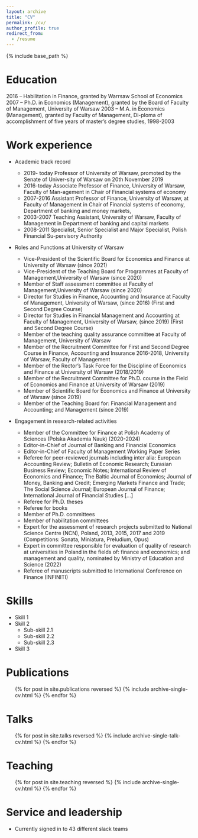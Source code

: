 ```yaml
---
layout: archive
title: "CV"
permalink: /cv/
author_profile: true
redirect_from:
  - /resume
---
```


{% include base_path %}

Education
======
2016 – Habilitation in Finance, granted by Warrsaw School of Economics 
2007 – Ph.D. in Economics (Management), granted by the Board of Faculty of Management, University of Warsaw
2003 – M.A. in Economics (Management), granted by Faculty of Management, Di-ploma of accomplishment of five years of master’s degree studies, 1998-2003


Work experience
======
* Academic track record
  * 2019- today Professor of University of Warsaw, promoted by the Senate of Univer-sity of Warsaw on 20th November 2019
  * 2016-today Associate Professor of Finance, University of Warsaw, Faculty of Man-agement in Chair of Financial systems of economy
  * 2007-2016 Assistant Professor of Finance, University of Warsaw, at Faculty of Management in Chair of Financial systems of economy, Department of banking and money markets,
  * 2003-2007 Teaching Assistant, University of Warsaw, Faculty of Management in Department of banking and capital markets
  * 2008-2011 Specialist, Senior Specialist and Major  Specialist, Polish Financial Su-pervisory Authority


* Roles and Functions at University of Warsaw
  * Vice-President of the Scientific Board for Economics and Finance at University of Warsaw (since 2021)
  * Vice-President of the Teaching Board for Programmes at Faculty of Management,University of Warsaw (since 2020)
  * Member of Staff assessment committee at Faculty of Management,University of Warsaw (since 2020)
  * Director for Studies in Finance, Accounting and Insurance at Faculty of Management, University of Warsaw,  (since 2016) (First and Second Degree Course)
  * Director for Studies in Financial Management and Accounting at Faculty of Management, University of Warsaw,  (since 2019) (First and Second Degree Course)
  * Member of the teaching quality assurance committee at Faculty of Management, University of Warsaw
  * Member of the Recruitment Committee for First and Second Degree Course in Finance, Accounting and Insurance 2016-2018, University of Warsaw, Faculty of Management
  * Member of  the Rector’s Task Force for the Discipline of Economics and Finance at University of Warsaw (2018/2019)
  * Member of the Recruitment Committee for Ph.D. course in the Field of Economics and Finance at University of Warsaw  (2019)
  * Member of Scientific Board for Economics and Finance at University of Warsaw (since 2019)
  * Member of the Teaching Board for: Financial Management and Accounting; and Management (since 2019) 


* Engagement in research-related activities
  * Member of the Committee for Finance at Polish Academy of Sciences (Polska Akademia Nauk) (2020-2024)
  * Editor-in-Chief of Journal of Banking and Financial Economics
  * Editor-in-Chief of Faculty of Management Working Paper Series
  * Referee for peer-reviewed journals including inter alia: European Accounting Review; Bulletin of Economic Research; Eurasian Business Review; Economic Notes; International Review of Economics and Finance; The Baltic Journal of Economics; Journal of Money, Banking and Credit; Emerging Markets Finance and Trade; The Social Science Journal; European Journal of Finance; International Journal of Financial Studies [...]
  * Referee for Ph.D. theses
  * Referee for books
  * Member of Ph.D. committees
  * Member of habilitation committees
  * Expert for the assessment of research projects submitted to National Science Centre (NCN), Poland, 2013, 2015, 2017 and 2019 (Competitions: Sonata, Miniatura, Preludium, Opus)
  * Expert in committee responsible for evaluation of quality of research at universities in Poland in the fields of: finance and economics; and management and quality, nominated by Ministry of Education and Science (2022)
  * Referee of manuscripts submitted to International Conference on Finance (INFINITI)
  
Skills
======
* Skill 1
* Skill 2
  * Sub-skill 2.1
  * Sub-skill 2.2
  * Sub-skill 2.3
* Skill 3

Publications
======
  <ul>{% for post in site.publications reversed %}
    {% include archive-single-cv.html %}
  {% endfor %}</ul>
  
Talks
======
  <ul>{% for post in site.talks reversed %}
    {% include archive-single-talk-cv.html  %}
  {% endfor %}</ul>
  
Teaching
======
  <ul>{% for post in site.teaching reversed %}
    {% include archive-single-cv.html %}
  {% endfor %}</ul>
  
Service and leadership
======
* Currently signed in to 43 different slack teams
